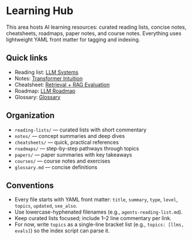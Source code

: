 ﻿# Learning Hub

This area hosts AI learning resources: curated reading lists, concise notes, cheatsheets, roadmaps, paper notes, and course notes. Everything uses lightweight YAML front matter for tagging and indexing.

## Quick links

- Reading list: [LLM Systems](reading-lists/llm-systems.md)
- Notes: [Transformer Intuition](notes/transformers-intuition.md)
- Cheatsheet: [Retrieval + RAG Evaluation](cheatsheets/retrieval-evals-cheatsheet.md)
- Roadmap: [LLM Roadmap](roadmaps/llm-roadmap.md)
- Glossary: [Glossary](glossary.md)

## Organization

- `reading-lists/` — curated lists with short commentary
- `notes/` — concept summaries and deep dives
- `cheatsheets/` — quick, practical references
- `roadmaps/` — step-by-step pathways through topics
- `papers/` — paper summaries with key takeaways
- `courses/` — course notes and exercises
- `glossary.md` — concise definitions

## Conventions

- Every file starts with YAML front matter: `title`, `summary`, `type`, `level`, `topics`, `updated`, `see_also`.
- Use lowercase-hyphenated filenames (e.g., `agents-reading-list.md`).
- Keep curated lists focused; include 1–2 line commentary per link.
- For now, write `topics` as a single-line bracket list (e.g., `topics: [llms, evals]`) so the index script can parse it.
